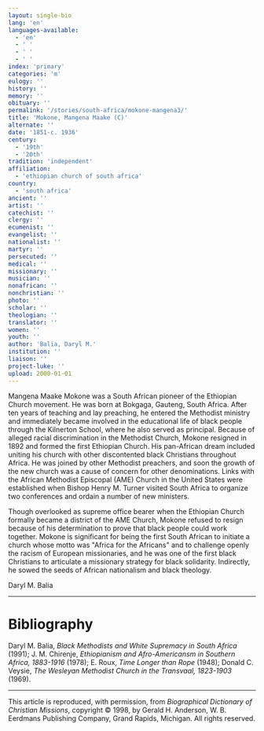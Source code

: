 ```yaml
---
layout: single-bio
lang: 'en'
languages-available:
  - 'en'
  - ' '
  - ' '
  - ' '
index: 'primary'
categories: 'm'
eulogy: ''
history: ''
memory: ''
obituary: ''
permalink: '/stories/south-africa/mokone-mangena3/'
title: 'Mokone, Mangena Maake (C)'
alternate: ''
date: '1851-c. 1936'
century:
  - '19th'
  - '20th'
tradition: 'independent'
affiliation:
  - 'ethiopian church of south africa'
country:
  - 'south africa'
ancient: ''
artist: ''
catechist: ''
clergy: ''
ecumenist: ''
evangelist: ''
nationalist: ''
martyr: ''
persecuted: ''
medical: ''
missionary: ''
musician: ''
nonafrican: ''
nonchristian: ''
photo: ''
scholar: ''
theologian: ''
translator: ''
women: ''
youth: ''
author: 'Balia, Daryl M.'
institution: ''
liaison: ''
project-luke: ''
upload: 2000-01-01
---
```



Mangena Maake Mokone was a South African pioneer of the Ethiopian Church movement. He was born at Bokgaga, Gauteng, South Africa. After ten years of teaching and lay preaching, he entered the Methodist ministry and immediately became involved in the educational life of black people through the Kilnerton School, where he also served as principal. Because of alleged racial discrimination in the Methodist Church, Mokone resigned in 1892 and formed the first Ethiopian Church. His pan-African dream included uniting his church with other discontented black Christians throughout Africa. He was joined by other Methodist preachers, and soon the growth of the new church was a cause of concern for other denominations. Links with the African Methodist Episcopal (AME) Church in the United States were established when Bishop Henry M. Turner visited South Africa to organize two conferences and ordain a number of new ministers.

Though overlooked as supreme office bearer when the Ethiopian Church formally became a district of the AME Church, Mokone refused to resign because of his determination to prove that black people could work together. Mokone is significant for being the first South African to initiate a church whose motto was "Africa for the Africans" and to challenge openly the racism of European missionaries, and he was one of the first black Christians to articulate a missionary strategy for black solidarity. Indirectly, he sowed the seeds of African nationalism and black theology.

Daryl M. Balia

---

# Bibliography

Daryl M. Balia, *Black Methodists and White Supremacy in South Africa* (1991); J. M. Chirenje, *Ethiopianism and Afro-Americansm in Southern Africa, 1883-1916* (1978); E. Roux, *Time Longer than Rope* (1948); Donald C. Veysie, *The Wesleyan Methodist Church in the Transvaal, 1823-1903* (1969).

---

This article is reproduced, with permission, from *Biographical Dictionary of Christian Missions*, copyright © 1998, by Gerald H. Anderson, W. B. Eerdmans Publishing Company, Grand Rapids, Michigan. All rights reserved.